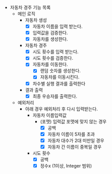 - 자동차 경주 기능 목록
    - 메인 로직
        - 자동차 생성
            - [X] 자동차 이름을 입력 받는다.
            - [X] 입력값을 검증한다.
            - [X] 자동차를 생성한다.
        - 자동차 경주
            - [X] 시도 횟수를 입력 받는다.
            - [X] 시도 횟수를 검증한다.
            - [X] 자동차를 이동한다.
                - [X] 랜덤 숫자를 생성한다.
                - [X] 자동차를 이동시킨다.
            - [X] 차수별 실행 결과를 출력한다
        - 결과 출력
            - [X] 최종 우승자를 출력한다.

    - 예외처리
        - 아래 경우 예외처리 후 다시 입력받는다.
            - 자동차 이름입력값
                - (포맷) 입력값 포맷에 맞지 않는 경우
                    - [X] 공백
                    - [X] 자동차 이름이 5자를 초과
                    - [X] 자동차 대수가 2대 미만일 경우
                    - [X] 자동차 간 이름이 중복일 경우
            - 시도 횟수
                - [X] 공백
                - [X] 정수x (1이상, Integer 범위)